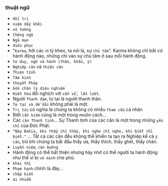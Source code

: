 
### thuật ngữ
- `đối trị`
- `niệm dấy khởi`
- `vô tướng`
- `Chứng ngộ`
- `Ngã mạn`
- `điều phục`
- "`Karma`, hỡi các vị tỳ kheo, ta nói là, sự `chủ tâm`". Karma không chỉ bất cứ hành động nào, những chỉ vào sự chủ tâm ở sau mỗi hành động.
-  `tư duy, ngữ và hành (thân, khẩu, ý)`
- `Nghiệp căn` và `thiện căn`
- `Thiện tính`
- `Tâm kinh`
- `thuyết Pháp`
- `bốn chân lý diệu nghiệm`
- `Hiền hòa` đối nghịch với `sấn sổ, lấn lướt`.
- Người `Thanh đạm`, tự tại là người thanh thản.
- `Tự tại và dễ dãi` không phải là một.
- `Tri túc` có nghĩa là chúng ta không có nhiều `tham cầu` cá nhân
- Biết `cần kiệm` cũng là một trong muôn cách...
- Các `căn Thanh tịnh`... Sự Thanh tịnh của các căn là một trong những `yếu chỉ` của Đức Phật.
- `"Này Bahia, khi thấy chỉ thấy, khi nghe chỉ nghe, khi biết chỉ biết."` ... Tất cả các căn đều không thể khiến ta tạo ra Nghiệp kể cả `ý căn`, trừ khi chúng ta bắt đầu thấy ưa, thấy thích, thấy ghét, thấy chán.
- `Luyến niệm`, `càn bướng`
- Hành động có thể bất thiện nhưng hãy nhớ có thể người ta hành động như thế vì bị `vô minh` che phủ.
- `khai thị`
- `Phạm hạnh` chính là đây...
- `chấp kiến`
- `ái nhiễm`




